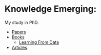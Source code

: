 # Knowledge Emerging: #

My study in PhD.

* [Papers](papersReading/README.md)	
* [Books](booksReading/README.md)
     - [Learning From Data](booksReading/RFD_README.md) 	 	
* [Articles](articlesReading/README.md)